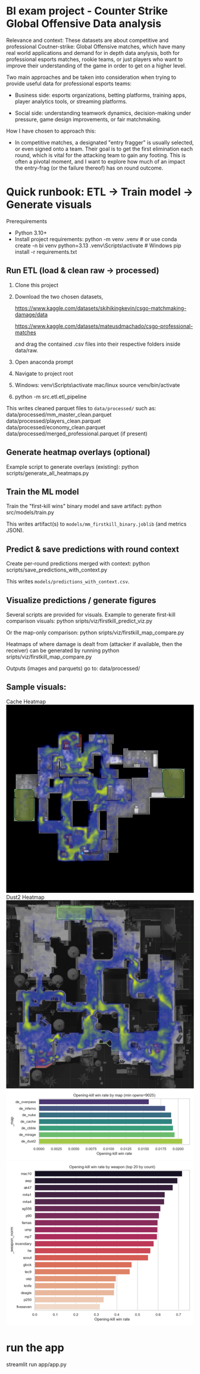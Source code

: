 # BI exam project - Counter Strike Global Offensive Data analysis

Relevance and context:
    These datasets are about competitive and professional Coutner-strike: Global Offensive matches, which have many real world applications and 
demand for in depth data anylysis, both for professional esports matches, rookie teams, or just players who want to improve their understanding of the game in order to get on a higher level.

Two main approaches and be taken into consideration when trying to provide useful data for professional esports teams:

- Business side: esports organizations, betting platforms, training apps, player analytics tools, or streaming platforms.


- Social side: understanding teamwork dynamics, decision-making under pressure, game design improvements, or fair matchmaking.

How I have chosen to approach this:

- In competitive matches, a designated "entry fragger" is usually selected, or even signed onto a team. Their goal is to get the first elimination each round, which is vital for the attacking team to gain any footing. This is often a pivotal moment, and I want to explore how much of an impact the entry-frag (or the failure thereof) has on round outcome.



# Quick runbook: ETL → Train model → Generate visuals

Prerequirements 
- Python 3.10+
- Install project requirements:
    python -m venv .venv       # or use conda create -n bi venv python=3.13
    .venv\Scripts\activate     # Windows
    pip install -r requirements.txt

Run ETL (load & clean raw -> processed)
---------------------------------------
1. Clone this project

2. Download the two chosen datasets, 
    
    https://www.kaggle.com/datasets/skihikingkevin/csgo-matchmaking-damage/data
    
    https://www.kaggle.com/datasets/mateusdmachado/csgo-professional-matches
    
    and drag the contained .csv files into their respective folders inside data/raw.


3.  Open anaconda prompt

4.  Navigate to project root

5.  Windows:
      venv\Scripts\activate 
    mac/linux
      source venv/bin/activate

6.  python -m src.etl.etl_pipeline

This writes cleaned parquet files to `data/processed/` such as:
    data/processed/mm_master_clean.parquet
    data/processed/players_clean.parquet
    data/processed/economy_clean.parquet
    data/processed/merged_professional.parquet  (if present)

Generate heatmap overlays (optional)
-----------------------------------

Example script to generate overlays (existing):
    python scripts/generate_all_heatmaps.py

Train the ML model
------------------
Train the "first-kill wins" binary model and save artifact:
    python src/models/train.py

This writes artifact(s) to `models/mm_firstkill_binary.joblib` (and metrics JSON).

Predict & save predictions with round context
---------------------------------------------
Create per-round predictions merged with context:
    python scripts/save_predictions_with_context.py

This writes `models/predictions_with_context.csv`.

Visualize predictions / generate figures
----------------------------------------
Several scripts are provided for visuals. Example to generate first-kill comparison visuals:
    python sripts/viz/firstkill_predict_viz.py

Or the map-only comparison:
    python sripts/viz/firstkill_map_compare.py

Heatmaps of where damage is dealt from (attacker if available, then the receiver) can be generated by running
    python sripts/viz/firstkill_map_compare.py

Outputs (images and parquets) go to:
    data/processed/


## Sample visuals:

Cache Heatmap
![Cache Heatmap](sample_visuals/de_cache_composite.png)
Dust2 Heatmap
![Dust2 Heatmap](sample_visuals\de_dust2_composite.png)
![Winrate for team with first elimination, for each map](sample_visuals/opening_winrate_by_map.png)
![Winrate for team with first elimination with each weapon](sample_visuals/opening_winrate_by_weapon_topN.png)

# run the app
streamlit run app/app.py
